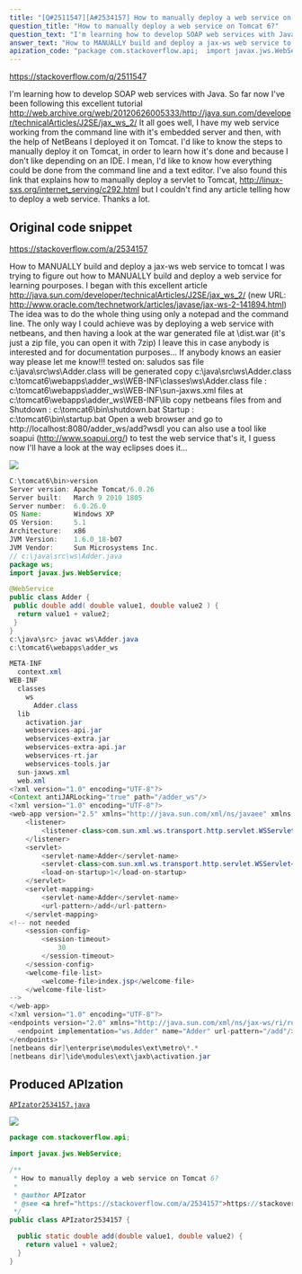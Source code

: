 ```yaml
---
title: "[Q#2511547][A#2534157] How to manually deploy a web service on Tomcat 6?"
question_title: "How to manually deploy a web service on Tomcat 6?"
question_text: "I'm learning how to develop SOAP web services with Java. So far now I've been following this excellent tutorial http://web.archive.org/web/20120626005333/http://java.sun.com/developer/technicalArticles/J2SE/jax_ws_2/ It all goes well, I have my web service working from the command line with it's embedded server and then, with the help of NetBeans I deployed it on Tomcat. I'd like to know the steps to manually deploy it on Tomcat, in order to learn how it's done and because I don't like depending on an IDE. I mean, I'd like to know how everything could be done from the command line and a text editor. I've also found this link that explains how to manually deploy a servlet to Tomcat, http://linux-sxs.org/internet_serving/c292.html but I couldn't find any article telling how to deploy a web service. Thanks a lot."
answer_text: "How to MANUALLY build and deploy a jax-ws web service to tomcat I was trying to figure out how to MANUALLY build and deploy a web service for learning pourposes. I began with this excellent article http://java.sun.com/developer/technicalArticles/J2SE/jax_ws_2/ (new URL: http://www.oracle.com/technetwork/articles/javase/jax-ws-2-141894.html) The idea was to do the whole thing using only a notepad and the command line. The only way I could achieve was by deploying a web service with netbeans, and then having a look at the war generated file at \\dist\\.war (it's just a zip file, you can open it with 7zip) I leave this in case anybody is interested and for documentation purposes... If anybody knows an easier way please let me know!!! tested on: saludos sas file c:\\java\\src\\ws\\Adder.class will be generated copy c:\\java\\src\\ws\\Adder.class c:\\tomcat6\\webapps\\adder_ws\\WEB-INF\\classes\\ws\\Adder.class file : c:\\tomcat6\\webapps\\adder_ws\\WEB-INF\\sun-jaxws.xml files at c:\\tomcat6\\webapps\\adder_ws\\WEB-INF\\lib copy netbeans files from and Shutdown :     c:\\tomcat6\\bin\\shutdown.bat Startup :     c:\\tomcat6\\bin\\startup.bat Open a web browser and go to http://localhost:8080/adder_ws/add?wsdl you can also use a tool like soapui (http://www.soapui.org/) to test the web service that's it, I guess now I'll have a look at the way eclipses does it..."
apization_code: "package com.stackoverflow.api;  import javax.jws.WebService;  /**  * How to manually deploy a web service on Tomcat 6?  *  * @author APIzator  * @see <a href=\"https://stackoverflow.com/a/2534157\">https://stackoverflow.com/a/2534157</a>  */ public class APIzator2534157 {    public static double add(double value1, double value2) {     return value1 + value2;   } }"
---
```


https://stackoverflow.com/q/2511547

I&#x27;m learning how to develop SOAP web services with Java.
So far now I&#x27;ve been following this excellent tutorial
http://web.archive.org/web/20120626005333/http://java.sun.com/developer/technicalArticles/J2SE/jax_ws_2/
It all goes well, I have my web service working from the command line with it&#x27;s embedded server and then, with the help of NetBeans I deployed it on Tomcat.
I&#x27;d like to know the steps to manually deploy it on Tomcat, in order to learn how it&#x27;s done and because I don&#x27;t like depending on an IDE.
I mean, I&#x27;d like to know how everything could be done from the command line and a text editor.
I&#x27;ve also found this link that explains how to manually deploy a servlet to Tomcat,
http://linux-sxs.org/internet_serving/c292.html
but I couldn&#x27;t find any article telling how to deploy a web service.
Thanks a lot.



## Original code snippet

https://stackoverflow.com/a/2534157

How to MANUALLY build and deploy a jax-ws web service to tomcat
I was trying to figure out how to MANUALLY build and deploy a web service for learning pourposes.
I began with this excellent article
http://java.sun.com/developer/technicalArticles/J2SE/jax_ws_2/
(new URL: http://www.oracle.com/technetwork/articles/javase/jax-ws-2-141894.html)
The idea was to do the whole thing using only a notepad and the command line.
The only way I could achieve was by deploying a web service with netbeans, and then having a look at the war generated file at \dist\.war (it&#x27;s just a zip file, you can open it with 7zip)
I leave this in case anybody is interested and for documentation purposes...
If anybody knows an easier way please let me know!!!
tested on:
saludos
sas
file c:\java\src\ws\Adder.class will be generated
copy c:\java\src\ws\Adder.class c:\tomcat6\webapps\adder_ws\WEB-INF\classes\ws\Adder.class
file : c:\tomcat6\webapps\adder_ws\WEB-INF\sun-jaxws.xml
files at c:\tomcat6\webapps\adder_ws\WEB-INF\lib
copy netbeans files from
and
Shutdown :     c:\tomcat6\bin\shutdown.bat
Startup :     c:\tomcat6\bin\startup.bat
Open a web browser and go to http://localhost:8080/adder_ws/add?wsdl
you can also use a tool like soapui (http://www.soapui.org/) to test the web service
that&#x27;s it, I guess now I&#x27;ll have a look at the way eclipses does it...

<div class="code-logo"><img src="/stackoverflow.png" /></div>

```java
C:\tomcat6\bin>version
Server version: Apache Tomcat/6.0.26
Server built:   March 9 2010 1805
Server number:  6.0.26.0
OS Name:        Windows XP
OS Version:     5.1
Architecture:   x86
JVM Version:    1.6.0_18-b07
JVM Vendor:     Sun Microsystems Inc.
// c:\java\src\ws\Adder.java
package ws;
import javax.jws.WebService;

@WebService
public class Adder {
 public double add( double value1, double value2 ) {
  return value1 + value2;
 }
}
c:\java\src> javac ws\Adder.java
c:\tomcat6\webapps\adder_ws

META-INF
  context.xml
WEB-INF
  classes
    ws
      Adder.class
  lib
    activation.jar
    webservices-api.jar
    webservices-extra.jar
    webservices-extra-api.jar
    webservices-rt.jar
    webservices-tools.jar
  sun-jaxws.xml
  web.xml
<?xml version="1.0" encoding="UTF-8"?>
<Context antiJARLocking="true" path="/adder_ws"/>
<?xml version="1.0" encoding="UTF-8"?>
<web-app version="2.5" xmlns="http://java.sun.com/xml/ns/javaee" xmlns:xsi="http://www.w3.org/2001/XMLSchema-instance" xsi:schemaLocation="http://java.sun.com/xml/ns/javaee http://java.sun.com/xml/ns/javaee/web-app_2_5.xsd">
    <listener>
        <listener-class>com.sun.xml.ws.transport.http.servlet.WSServletContextListener</listener-class>
    </listener>
    <servlet>
        <servlet-name>Adder</servlet-name>
        <servlet-class>com.sun.xml.ws.transport.http.servlet.WSServlet</servlet-class>
        <load-on-startup>1</load-on-startup>
    </servlet>
    <servlet-mapping>
        <servlet-name>Adder</servlet-name>
        <url-pattern>/add</url-pattern>
    </servlet-mapping>
<!-- not needed
    <session-config>
        <session-timeout>
            30
        </session-timeout>
    </session-config>
    <welcome-file-list>
        <welcome-file>index.jsp</welcome-file>
    </welcome-file-list>
-->
</web-app>
<?xml version="1.0" encoding="UTF-8"?>
<endpoints version="2.0" xmlns="http://java.sun.com/xml/ns/jax-ws/ri/runtime">
  <endpoint implementation="ws.Adder" name="Adder" url-pattern="/add"/>
</endpoints>
[netbeans dir]\enterprise\modules\ext\metro\*.*
[netbeans dir]\ide\modules\ext\jaxb\activation.jar
```

## Produced APIzation

[`APIzator2534157.java`](https://github.com/pasqualesalza/apization-temp/raw/main/data/search/APIzator2534157.java)

<div class="code-logo"><img src="/apizator.png" /></div>

```java
package com.stackoverflow.api;

import javax.jws.WebService;

/**
 * How to manually deploy a web service on Tomcat 6?
 *
 * @author APIzator
 * @see <a href="https://stackoverflow.com/a/2534157">https://stackoverflow.com/a/2534157</a>
 */
public class APIzator2534157 {

  public static double add(double value1, double value2) {
    return value1 + value2;
  }
}

```